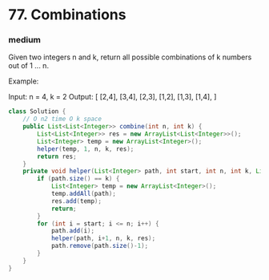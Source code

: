 # 77. Combinations
### medium
Given two integers n and k, return all possible combinations of k numbers out of 1 ... n.

Example:

Input: n = 4, k = 2
Output:
[
  [2,4],
  [3,4],
  [2,3],
  [1,2],
  [1,3],
  [1,4],
]
```java
class Solution {
    // O n2 time O k space
    public List<List<Integer>> combine(int n, int k) {
        List<List<Integer>> res = new ArrayList<List<Integer>>();
        List<Integer> temp = new ArrayList<Integer>();
        helper(temp, 1, n, k, res);
        return res;
    }
    private void helper(List<Integer> path, int start, int n, int k, List<List<Integer>> res) {
        if (path.size() == k) {
            List<Integer> temp = new ArrayList<Integer>();
            temp.addAll(path);
            res.add(temp);
            return;
        }
        for (int i = start; i <= n; i++) {
            path.add(i);
            helper(path, i+1, n, k, res);
            path.remove(path.size()-1);
        }
    }
}
```